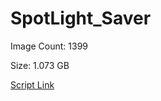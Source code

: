 # SpotLight_Saver

Image Count: 1399

Size: 1.073 GB

[Script Link](https://github.com/liuyal/Archive/blob/master/Python/Utilities/Miscellaneous/spotlight_saver.py)